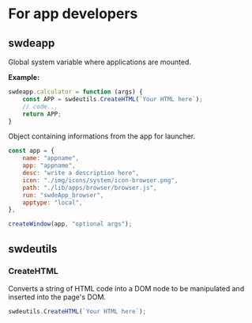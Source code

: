 # For app developers

## swdeapp

Global system variable where applications are mounted.

**Example:**

```js
swdeapp.calculator = function (args) {
    const APP = swdeutils.CreateHTML(`Your HTML here`);
    // code...
    return APP;
}
```

Object containing informations from the app for launcher.

```js
const app = { 
    name: "appname", 
    app: "appname", 
    desc: "write a description here",
    icon: "./img/icons/system/icon-browser.png", 
    path: "./lib/apps/browser/browser.js",
    run: "swdeApp_browser",
    apptype: "local",
},
```

```js
createWindow(app, "optional args");
```

## swdeutils

### CreateHTML

Converts a string of HTML code into a DOM node to be manipulated and inserted into the page's DOM.

```js
swdeutils.CreateHTML(`Your HTML here`);
```


